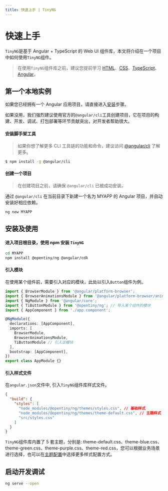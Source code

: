 ```yaml
---
title: 快速上手 | TinyNG
---
```


# 快速上手

`TinyNG`是基于 Angular + TypeScript 的 Web UI 组件库，本文将介绍在一个项目中如何使用`TinyNG`组件。

> 在使用`TinyNG`组件库之前，建议您提前学习 [HTML](https://www.w3school.com.cn/h.asp)、[CSS](https://www.w3school.com.cn/css/index.asp)、[TypeScript](https://www.tslang.cn/)、[Angular](https://angular.cn/docs)。

## 第一个本地实例

如果您已经拥有一个 Angular 应用项目，请直接进入[安装](#%E5%AE%89%E8%A3%85)步骤。

如果没用，我们强烈建议使用官方的`@angular/cli`工具创建项目，它在项目的构建、开发、调试、打包部署等环节贡献突出，对开发者帮助很大。

#### 安装脚手架工具

> 如果你想了解更多 CLI 工具链的功能和命令，建议访问 [@angular/cli](https://angular.cn/cli) 了解更多。

```bash
$ npm install -g @angular/cli
```

#### 创建一个项目

> 在创建项目之前，请确保 `@angular/cli` 已被成功安装。

通过 `@angular/cli` 在当前目录下新建一个名为 MYAPP 的 Angular 项目，并自动安装好相应依赖。

```bash
ng new MYAPP
```

## 安装及使用

#### 进入项目根目录，使用 npm 安装 `TinyNG`

```bash
cd MYAPP
npm install @opentiny/ng @angular/cdk
```
#### 引入模块

在使用某个组件前，需要引入对应的模块，此处以引入`Button`组件为例。

```typescript
import { BrowserModule } from '@angular/platform-browser';
import { BrowserAnimationsModule } from '@angular/platform-browser/animations'; // 部分组件依赖angular动画，可能需要引入animations模块
import { NgModule } from '@angular/core';
import { TiButtonModule } from '@opentiny/ng'; // 导入某个组件的模块
import { AppComponent } from './app.component';

@NgModule({
  declarations: [AppComponent],
  imports: [
    BrowserModule, 
    BrowserAnimationsModule, 
    TiButtonModule // 引入该模块
  ],
  bootstrap: [AppComponent],
})
export class AppModule {}
```

#### 引入样式文件

在`angular.json`文件中, 引入`TinyNG`组件库样式文件。

```json
{
  "build": {
    "styles": [
      "node_modules/@opentiny/ng/themes/styles.css", // 基础样式
      "node_modules/@opentiny/ng/themes/theme-default.css", // 主题样式
      "src/styles.css"
    ]
  }
}
```

`TinyNG`组件库内置了 5 套主题，分别是: theme-default.css、theme-blue.css、theme-green.css、theme-purple.css、theme-red.css，您可以根据业务场景进行选择，也可以在[主题配置](./themedoc)中选择更多样式配置方式。


## 启动开发调试

```bash
ng serve --open
```
